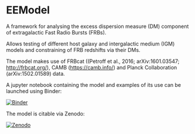 # EEModel

A framework for analysing the excess dispersion measure (DM) component of extragalactic Fast Radio Bursts (FRBs).

Allows testing of different host galaxy and intergalactic medium (IGM) models and constraining of FRB redshifts via their DMs.

The model makes use of FRBcat ((Petroff et al., 2016; arXiv:1601.03547; http://frbcat.org/), CAMB (https://camb.info/) and Planck Collaboration (arXiv:1502.01589) data.

A jupyter notebook containing the model and examples of its use can be launched using Binder:

[![Binder](https://mybinder.org/badge.svg)](https://mybinder.org/v2/gh/mbcxqcw2/EEModel/master)

The model is citable via Zenodo:

[![Zenodo](https://zenodo.org/badge/DOI/10.5281/zenodo.1210114.svg)](https://doi.org/10.5281/zenodo.1210114)

